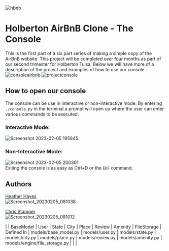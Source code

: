 ![hbnb](https://user-images.githubusercontent.com/107968573/216862342-3bd995bb-a40c-4fcd-a66b-d0473af89352.png)

# Holberton AirBnB Clone - The Console
This is the first part of a six part series of making a simple copy of the AirBnB website. This project will be completed over four months as part of our second trimester for Holberton Tulsa. Below we will have more of a description of the project and examples of how to use our console.
![consoleairbnb](https://user-images.githubusercontent.com/107968573/216862622-98157f58-fed6-49ad-8ca9-d475dd3d2483.png)
![projectconsole](https://user-images.githubusercontent.com/107968573/216862867-53d9fc30-ba3a-4380-ae28-873428023d80.png)

## How to open our console
The console can be use in interactive or non-interactive mode. 
By entering `./console.py` in the terminal a prompt will open up where the user can enter various commands to be executed. 
### Interactive Mode:
![Screenshot 2023-02-05 195845](https://user-images.githubusercontent.com/107968573/216865079-bae04d78-5162-496e-be7d-9f55719873ff.png)
### Non-Interactive Mode:
![Screenshot 2023-02-05 200301](https://user-images.githubusercontent.com/107968573/216865604-01de94ad-1c7c-4e6c-ac06-caef81c48166.png)<br />
Exiting the console is as easy as Ctrl+D or the `EOF` command.

## Authors
[Heather Hayes](https://github.com/hayes28)<br />
![Screenshot_20230205_081038](https://user-images.githubusercontent.com/107968573/216867015-7086ad53-2d97-4739-95d4-494cef5288f2.png)

[Chris Stamper](https://github.com/ZeroDayPoke)<br />
![Screenshot_20230205_081012](https://user-images.githubusercontent.com/107968573/216867070-beffb327-9caa-448f-8a25-b41b889e8a6d.png)

| | BaseModel | User | State | City | Place | Review | Amenity | FileStorage
| Defined In | models/base_model.py | models/user.py | models/state.py | models/city.py | models/place.py | models/review.py | models/amenity.py | models/engine/file_storage.py
|   |  |
